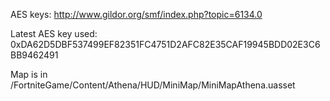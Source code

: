 AES keys: http://www.gildor.org/smf/index.php?topic=6134.0

Latest AES key used: 0xDA62D5DBF537499EF82351FC4751D2AFC82E35CAF19945BDD02E3C6BB9462491

Map is in /FortniteGame/Content/Athena/HUD/MiniMap/MiniMapAthena.uasset
